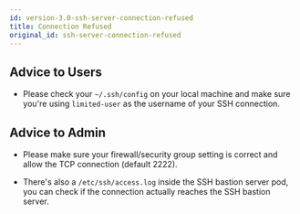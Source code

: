 ```yaml
---
id: version-3.0-ssh-server-connection-refused
title: Connection Refused
original_id: ssh-server-connection-refused
---
```


## Advice to Users

- Please check your `~/.ssh/config` on your local machine and make sure you're using `limited-user` as the username of your SSH connection.

## Advice to Admin

- Please make sure your firewall/security group setting is correct and allow the TCP connection (default 2222).

- There's also a `/etc/ssh/access.log` inside the SSH bastion server pod, you can check if the connection actually reaches the SSH bastion server.
